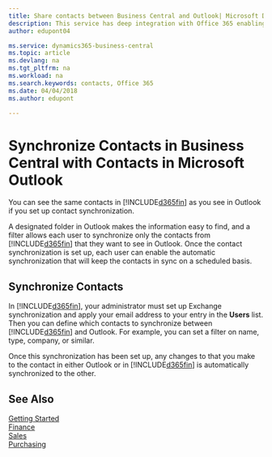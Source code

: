 ```yaml
---
title: Share contacts between Business Central and Outlook| Microsoft Docs
description: This service has deep integration with Office 365 enabling you to manage all your business interactions and mail with customers and vendors directly in Outlook.
author: edupont04

ms.service: dynamics365-business-central
ms.topic: article
ms.devlang: na
ms.tgt_pltfrm: na
ms.workload: na
ms.search.keywords: contacts, Office 365
ms.date: 04/04/2018
ms.author: edupont

---
```

# Synchronize Contacts in Business Central with Contacts in Microsoft Outlook
You can see the same contacts in [!INCLUDE[d365fin](includes/d365fin_md.md)] as you see in Outlook if you set up contact synchronization.  

A designated folder in Outlook makes the information easy to find, and a filter allows each user to synchronize only the contacts from [!INCLUDE[d365fin](includes/d365fin_md.md)] that they want to see in Outlook. Once the contact synchronization is set up, each user can enable the automatic synchronization that will keep the contacts in sync on a scheduled basis.  

## Synchronize Contacts
In [!INCLUDE[d365fin](includes/d365fin_md.md)], your administrator must set up Exchange synchronization and apply your email address to your entry in the **Users** list. Then you can define which contacts to synchronize between [!INCLUDE[d365fin](includes/d365fin_md.md)] and Outlook. For example, you can set a filter on name, type, company, or similar.  

Once this synchronization has been set up, any changes to that you make to the contact in either Outlook or in [!INCLUDE[d365fin](includes/d365fin_md.md)] is automatically synchronized to the other.  

<!-- on-prem: requires O365 account, apparently-->

<!--For more information, please contact your Office 365 administrator.-->

## See Also
[Getting Started](product-get-started.md)  
[Finance](finance.md)  
[Sales](sales-manage-sales.md)  
[Purchasing](purchasing-manage-purchasing.md)  

